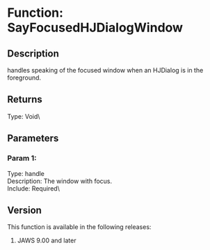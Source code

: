 # Function: SayFocusedHJDialogWindow

## Description

handles speaking of the focused window when an HJDialog is in the
foreground.

## Returns

Type: Void\

## Parameters

### Param 1:

Type: handle\
Description: The window with focus.\
Include: Required\

## Version

This function is available in the following releases:

1.  JAWS 9.00 and later
